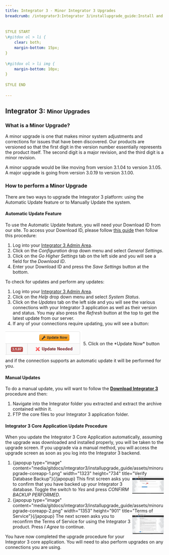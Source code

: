 ```yaml
---
title: Integrator 3 - Minor Integrator 3 Upgrades
breadcrumb: /integrator3:Integrator 3/installupgrade_guide:Install and Upgrade Guide/minor:Minor Integrator 3 Upgrades/


STYLE START
\#gitdox ol > li {
	clear: both;
	margin-bottom: 15px;
}

\#gitdox ol > li img {
	margin-bottom: 10px;
}

STYLE END

---
```


## Integrator 3: <small>Minor Upgrades</small>

### What is a Minor Upgrade?

A minor upgrade is one that makes minor system adjustments and corrections for issues that have been discovered.  Our products are versioned so that the first digit in the version number essentially represents the product itself.  The second digit is a major revision, and the third digit is a minor revision.

A minor upgrade would be like moving from version 3.1.04 to version 3.1.05.  A major upgrade is going from version 3.0.19 to version 3.1.00.

### How to perform a Minor Upgrade

There are two ways to upgrade the Integrator 3 platform: using the Automatic Update feature or to Manually Update the system.

#### Automatic Update Feature

To use the Automatic Update feature, you will need your Download ID from our site.  To access your Download ID, please follow [this guide](common/accessdownloadid.md) then follow this procedure:

1. Log into your [Integrator 3 Admin Area](integrator3/howtoguides/accessadminarea.md).
2. Click on the *Configuration* drop down menu and select *General Settings*.
3. Click on the *Go Higher Settings* tab on the left side and you will see a field for the *Download ID*.
4. Enter your Download ID and press the *Save Settings* button at the bottom.

To check for updates and perform any updates:

1. Log into your [Integrator 3 Admin Area](integrator3/howtoguides/accessadminarea.md).
2. Click on the *Help* drop down menu and select *System Status*.
3. Click on the *Updates* tab on the left side and you will see the various connections with your Integrator 3 application as well as their version and status.  You may also press the *Refresh* button at the top to get the latest update from our server.
4. If any of your connections require updating, you will see a button:<br/>
<img src="assets/minorupgrade-updatenowbutton.png" align="center" />
5. Click on the *Update Now* button and if the connection supports an automatic update it will be performed for you.

#### Manual Updates

To do a manual update, you will want to follow the **[Download Integrator 3](integrator3/installupgrade_guide/newinstalls.md)** procedure and then:

1. Navigate into the Integrator folder you extracted and extract the archive contained within it.
2. FTP the core files to your Integrator 3 application folder.

#### Integrator 3 Core Application Update Procedure

When you update the Integrator 3 Core Application automatically, assuming the upgrade was downloaded and installed properly, you will be taken to the upgrade screen.  If you upgrade via a manual method, you will access the upgrade screen as soon as you log into the Integrator 3 backend.

1. {japopup type="image" content="media/gitdocs/integrator3/installupgrade_guide/assets/minorupgrade-coreapp-1.png" width="1323" height="734" title="Verify Database Backup"}<img src="assets/minorupgrade-coreapp-1.png" width="100px" align="right" />{/japopup}
This first screen asks you to confirm that you have backed up your Integrator 3 database.  Toggle the switch to *Yes* and press *CONFIRM BACKUP PERFORMED*.
2. {japopup type="image" content="media/gitdocs/integrator3/installupgrade_guide/assets/minorupgrade-coreapp-2.png" width="1353" height="901" title="Terms of Service"}<img src="assets/minorupgrade-coreapp-2.png" width="100px" align="right" />{/japopup}
The next screen asks you to reconfirm the Terms of Service for using the Integrator 3 product.  Press *I Agree* to continue.

You have now completed the upgrade procedure for your Integrator 3 core application.  You will need to also perform upgrades on any connections you are using.
